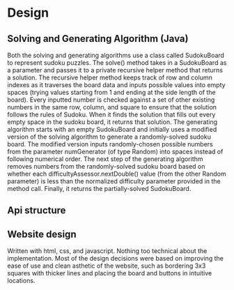 # Design
## Solving and Generating Algorithm (Java)

Both the solving and generating algorithms use a class called SudokuBoard to represent sudoku puzzles. The solve() method takes in a SudokuBoard as a parameter and passes it to a private recursive helper method that returns a solution. The recursive helper method keeps track of row and column indexes as it traverses the board data and inputs possible values into empty spaces (trying values starting from 1 and ending at the side length of the board). Every inputted number is checked against a set of other existing numbers in the same row, column, and square to ensure that the solution follows the rules of Sudoku. When it finds the solution that fills out every empty space in the sudoku board, it returns that solution. The generating algorithm starts with an empty SudokuBoard and initially uses a modified version of the solving algorithm to generate a randomly-solved sudoku board. The modified version inputs randomly-chosen possible numbers from the parameter numGenerator (of type Random) into spaces instead of following numerical order. The next step of the generating algorithm removes numbers from the randomly-solved sudoku board based on whether each difficultyAssessor.nextDouble() value (from the other Random parameter) is less than the normalized difficulty parameter provided in the method call. Finally, it returns the partially-solved SudokuBoard.

## Api structure
## Website design
Written with html, css, and javascript. Nothing too technical about the implementation. Most of the design decisions were based on improving the ease of use and clean asthetic of the website, such as bordering 3x3 squares with thicker lines and placing the board and buttons in intuitive locations. 
